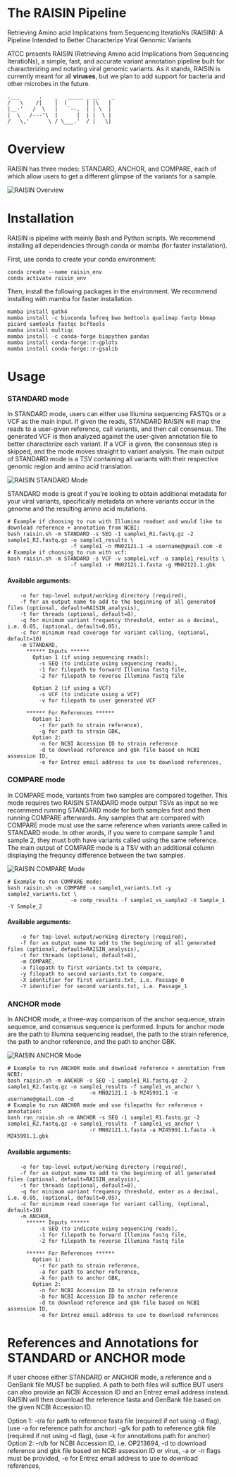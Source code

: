 # The RAISIN Pipeline
Retrieving Amino acid Implications from Sequencing IteratioNs (RAISIN): A Pipeline Intended to Better Characterize Viral Genomic Variants

ATCC presents RAISIN (Retrieving Amino acid Implications from Sequencing IteratioNs), a simple, fast, and accurate variant annotation pipeline built for characterizing and notating viral genomic variants. As it stands, RAISIN is currently meant for all **viruses**, but we plan to add support for bacteria and other microbes in the future. 

```
.___      .    _   _____ _ __    _
/   \    /|    |  (      | |\   | 
|__-'   /  \   |   `--.  | | \  | 
|  \   /---'\  |      |  | |  \ | 
/   \,'      \ / \___.'  / |   \| 
```
# Overview

RAISIN has three modes: STANDARD, ANCHOR, and COMPARE, each of which allow users to get a different glimpse of the variants for a sample.

![RAISIN Overview](https://github.com/ATCC-Bioinformatics/RAISIN/blob/develop/readme_images/RAISIN%20OVERVIEW_v3.jpg)

# Installation
RAISIN is pipeline with mainly Bash and Python scripts. We recommend installing all dependencies through conda or mamba (for faster installation).

First, use conda to create your conda environment:
```
conda create --name raisin_env
conda activate raisin_env
```
Then, install the following packages in the environment. We recommend installing with mamba for faster installation. 
```
mamba install gatk4
mamba install -c bioconda lofreq bwa bedtools qualimap fastp bbmap picard samtools fastqc bcftools
mamba install multiqc
mamba install -c conda-forge biopython pandas
mamba install conda-forge::r-gplots
mamba install conda-forge::r-gsalib
```
# Usage
### STANDARD mode
In STANDARD mode, users can either use Illumina sequencing FASTQs or a VCF as the main input. If given the reads, STANDARD RAISIN will map the reads to a user-given reference, call variants, and then call consensus. The generated VCF is then analyzed against the user-given annotation file to better characterize each variant. If a VCF is given, the consensus step is skipped, and the mode moves straight to variant analysis. The main output of STANDARD mode is a TSV containing all variants with their respective genomic region and amino acid translation. 

![RAISIN STANDARD Mode](https://github.com/ATCC-Bioinformatics/RAISIN/blob/develop/readme_images/STANDARD_V5.jpg)

STANDARD mode is great if you're looking to obtain additional metadata for your viral variants, specifically metadata on where variants occur in the genome and the resulting amino acid mutations. 

```
# Example if choosing to run with Illumina readset and would like to download reference + annotation from NCBI: 
bash raisin.sh -m STANDARD -s SEQ -1 sample1_R1.fastq.gz -2 sample1_R2.fastq.gz -o sample1_results \
                    -f sample1 -n MN02121.1 -e username@gmail.com -d
# Example if choosing to run with vcf: 
bash raisin.sh -m STANDARD -s VCF -v sample1.vcf -o sample1_results \
                    -f sample1 -r MN02121.1.fasta -g MN02121.1.gbk
```

#### Available arguments:
```
    -o for top-level output/working directory (required),
    -f for an output name to add to the beginning of all generated files (optional, default=RAISIN_analysis),
    -t for threads (optional, default=8),
    -q for minimum variant frequency threshold, enter as a decimal, i.e. 0.05, (optional, default=0.05),
    -c for minimum read coverage for variant calling, (optional, default=10) 
    -m STANDARD,
      ****** Inputs ******
        Option 1 (if using sequencing reads):
          -s SEQ (to indicate using sequencing reads),
          -1 for filepath to forward Illumina fastq file,
          -2 for filepath to reverse Illumina fastq file

        Option 2 (if using a VCF)
          -s VCF (to indicate using a VCF)
          -v for filepath to user generated VCF

      ****** For References ******
        Option 1:
          -r for path to strain reference),
          -g for path to strain GBK,
        Option 2:
          -n for NCBI Accession ID to strain reference
          -d to download reference and gbk file based on NCBI assession ID,
          -e for Entrez email address to use to download references,
```

### COMPARE mode
In COMPARE mode, variants from two samples are compared together. This mode requires two RAISIN STANDARD mode output TSVs as input so we recommend running STANDARD mode for both samples first and then running COMPARE afterwards. Any samples that are compared with COMPARE mode must use the same reference when variants were called in STANDARD mode. In other words, if you were to compare sample 1 and sample 2, they must both have variants called using the same reference. The main output of COMPARE mode is a TSV with an additional column displaying the frequncy difference between the two samples.

![RAISIN COMPARE Mode](https://github.com/ATCC-Bioinformatics/RAISIN/blob/develop/readme_images/COMPARE_V4.jpg)

```
# Example to run COMPARE mode: 
bash raisin.sh -m COMPARE -x sample1_variants.txt -y sample2_variants.txt \
                    -o comp_results -f sample1_vs_sample2 -X Sample_1 -Y Sample_2
```
#### Available arguments:

```
    -o for top-level output/working directory (required),
    -f for an output name to add to the beginning of all generated files (optional, default=RAISIN_analysis),
    -t for threads (optional, default=8),
    -m COMPARE,
    -x filepath to first variants.txt to compare,
    -y filepath to second variants.txt to compare,
    -X identifier for first variants.txt, i.e. Passage_0
    -Y identifier for second variants.txt, i.e. Passage_1

```
### ANCHOR mode
In ANCHOR mode, a three-way comparison of the anchor sequence, strain sequence, and consensus sequence is performed. Inputs for anchor mode are the path to Illumina sequencing readset, the path to the strain reference, the path to anchor reference, and the path to anchor GBK. 

![RAISIN ANCHOR Mode](https://github.com/ATCC-Bioinformatics/RAISIN/blob/develop/readme_images/ANCHOR_V4.jpg)

```
# Example to run ANCHOR mode and download reference + annotation from NCBI: 
bash raisin.sh -m ANCHOR -s SEQ -1 sample1_R1.fastq.gz -2 sample1_R2.fastq.gz -o sample1_results -f sample1_vs_anchor \
                          -n MN02121.1 -b MZ45991.1 -e username@gmail.com -d
# Example to run ANCHOR mode and use filepaths for reference + annotation:
bash run_raisin.sh -m ANCHOR -s SEQ -1 sample1_R1.fastq.gz -2 sample1_R2.fastq.gz -o sample1_results -f sample1_vs_anchor \
                          -r MN02121.1.fasta -a MZ45991.1.fasta -k MZ45991.1.gbk
```

#### Available arguments:
```
    -o for top-level output/working directory (required),
    -f for an output name to add to the beginning of all generated files (optional, default=RAISIN_analysis),
    -t for threads (optional, default=8),
    -q for minimum variant frequency threshold, enter as a decimal, i.e. 0.05, (optional, default=0.05),
    -c for minimum read coverage for variant calling, (optional, default=10) 
    -m ANCHOR,
      ****** Inputs ******
          -s SEQ (to indicate using sequencing reads),
          -1 for filepath to forward Illumina fastq file,
          -2 for filepath to reverse Illumina fastq file

      ****** For References ******
        Option 1:
          -r for path to strain reference,
          -a for path to anchor reference,
          -k for path to anchor GBK,
        Option 2:
          -n for NCBI Accession ID to strain reference
          -b for NCBI Accession ID to anchor reference
          -d to download reference and gbk file based on NCBI assession ID,
          -e for Entrez email address to use to download references

  ```

# References and Annotations for STANDARD or ANCHOR mode
    
If user choose either STANDARD or ANCHOR mode, a reference and a GenBank file MUST be supplied. A path to both files will suffice BUT users can also provide an NCBI Accession ID and an Entrez email address instead. RAISIN will then download the reference fasta and GenBank file based on the given NCBI Accession ID. 
  
Option 1:
  -r/a for path to reference fasta file (required if not using -d flag), (use -a for reference path for anchor)
  -g/k for path to reference gbk file (required if not using -d flag), (use -k for annotations path for anchor)
Option 2:
  -n/b for NCBI Accession ID, i.e. OP213694,
  -d to download reference and gbk file based on NCBI assession ID or virus, -a or -n flags must be provided,
  -e for Entrez email address to use to download references,

